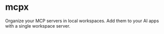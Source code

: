 # mcpx

Organize your MCP servers in local workspaces. Add them to your AI apps with a single workspace server.
